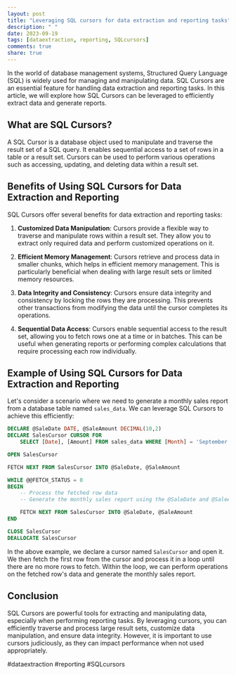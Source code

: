 ```yaml
---
layout: post
title: "Leveraging SQL cursors for data extraction and reporting tasks"
description: " "
date: 2023-09-19
tags: [dataextraction, reporting, SQLcursors]
comments: true
share: true
---
```


In the world of database management systems, Structured Query Language (SQL) is widely used for managing and manipulating data. SQL Cursors are an essential feature for handling data extraction and reporting tasks. In this article, we will explore how SQL Cursors can be leveraged to efficiently extract data and generate reports.

## What are SQL Cursors?

A SQL Cursor is a database object used to manipulate and traverse the result set of a SQL query. It enables sequential access to a set of rows in a table or a result set. Cursors can be used to perform various operations such as accessing, updating, and deleting data within a result set.

## Benefits of Using SQL Cursors for Data Extraction and Reporting

SQL Cursors offer several benefits for data extraction and reporting tasks:

1. **Customized Data Manipulation**: Cursors provide a flexible way to traverse and manipulate rows within a result set. They allow you to extract only required data and perform customized operations on it.

2. **Efficient Memory Management**: Cursors retrieve and process data in smaller chunks, which helps in efficient memory management. This is particularly beneficial when dealing with large result sets or limited memory resources.

3. **Data Integrity and Consistency**: Cursors ensure data integrity and consistency by locking the rows they are processing. This prevents other transactions from modifying the data until the cursor completes its operations.

4. **Sequential Data Access**: Cursors enable sequential access to the result set, allowing you to fetch rows one at a time or in batches. This can be useful when generating reports or performing complex calculations that require processing each row individually.

## Example of Using SQL Cursors for Data Extraction and Reporting

Let's consider a scenario where we need to generate a monthly sales report from a database table named `sales_data`. We can leverage SQL Cursors to achieve this efficiently:

```sql
DECLARE @SaleDate DATE, @SaleAmount DECIMAL(10,2)
DECLARE SalesCursor CURSOR FOR
    SELECT [Date], [Amount] FROM sales_data WHERE [Month] = 'September'

OPEN SalesCursor

FETCH NEXT FROM SalesCursor INTO @SaleDate, @SaleAmount

WHILE @@FETCH_STATUS = 0
BEGIN
    -- Process the fetched row data
    -- Generate the monthly sales report using the @SaleDate and @SaleAmount variables

    FETCH NEXT FROM SalesCursor INTO @SaleDate, @SaleAmount
END

CLOSE SalesCursor
DEALLOCATE SalesCursor
```

In the above example, we declare a cursor named `SalesCursor` and open it. We then fetch the first row from the cursor and process it in a loop until there are no more rows to fetch. Within the loop, we can perform operations on the fetched row's data and generate the monthly sales report.

## Conclusion

SQL Cursors are powerful tools for extracting and manipulating data, especially when performing reporting tasks. By leveraging cursors, you can efficiently traverse and process large result sets, customize data manipulation, and ensure data integrity. However, it is important to use cursors judiciously, as they can impact performance when not used appropriately.

#dataextraction #reporting #SQLcursors